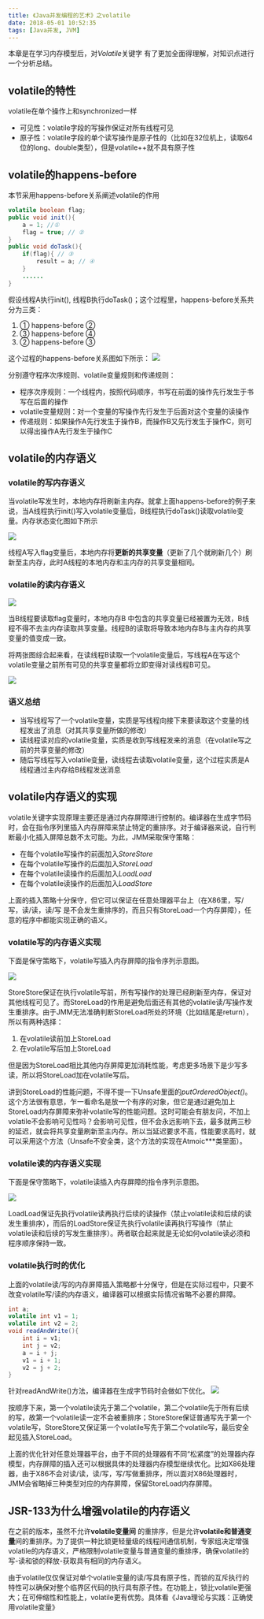 ```yaml
---
title: 《Java并发编程的艺术》之volatile
date: 2018-05-01 10:52:35
tags: [Java并发, JVM]
---
```


本章是在学习内存模型后，对*Volatile*关键字 有了更加全面得理解，对知识点进行一个分析总结。

## volatile的特性
volatile在单个操作上和synchronized一样

* 可见性：volatile字段的写操作保证对所有线程可见
* 原子性：volatile字段的单个读写操作是原子性的（比如在32位机上，读取64位的long、double类型），但是volatile++就不具有原子性

## volatile的happens-before
本节采用happens-before关系阐述volatile的作用

```java
volatile boolean flag;
public void init(){
    a = 1; //①
    flag = true; // ②
}
public void doTask(){
    if(flag){ // ③
        result = a; // ④
    }
    ......
}
```
假设线程A执行init(), 线程B执行doTask()；这个过程里，happens-before关系共分为三类：
1. ① happens-before ②
2. ③ happens-before ④
3. ② happens-before ③

这个过程的happens-before关系图如下所示：
![](https://blog-1252749790.file.myqcloud.com/JavaConcurrent/volatile_happens-before.png)

分别遵守程序次序规则、volatile变量规则和传递规则：

* 程序次序规则：一个线程内，按照代码顺序，书写在前面的操作先行发生于书写在后面的操作
* volatile变量规则：对一个变量的写操作先行发生于后面对这个变量的读操作
* 传递规则：如果操作A先行发生于操作B，而操作B又先行发生于操作C，则可以得出操作A先行发生于操作C

## volatile的内存语义
### volatile的写内存语义
当volatile写发生时，本地内存将刷新主内存。就拿上面happens-before的例子来说，当A线程执行init()写入volatile变量后，B线程执行doTask()读取volatile变量。内存状态变化图如下所示

![](https://blog-1252749790.file.myqcloud.com/JavaConcurrent/volatile_memory_concept.png)

线程A写入flag变量后，本地内存将**更新的共享变量**（更新了几个就刷新几个）刷新至主内存，此时A线程的本地内存和主内存的共享变量相同。

### volatile的读内存语义
![](https://blog-1252749790.file.myqcloud.com/JavaConcurrent/volatile_read_memory_concept.png)

当B线程要读取flag变量时，本地内存B 中包含的共享变量已经被置为无效，B线程不得不去主内存读取共享变量。线程B的读取将导致本地内存B与主内存的共享变量的值变成一致。

将两张图综合起来看，在读线程B读取一个volatile变量后，写线程A在写这个volatile变量之前所有可见的共享变量都将立即变得对读线程B可见。

![](https://blog-1252749790.file.myqcloud.com/JavaConcurrent/volatile_memory_summary.png)

### 语义总结
* 当写线程写了一个volatile变量，实质是写线程向接下来要读取这个变量的线程发出了消息（对其共享变量所做的修改）
* 读线程读对应的volatile变量，实质是收到写线程发来的消息（在volatile写之前的共享变量的修改）
* 随后写线程写入volatile变量，读线程去读取volatile变量，这个过程实质是A线程通过主内存给B线程发送消息

## volatile内存语义的实现
volatile关键字实现原理主要还是通过内存屏障进行控制的。编译器在生成字节码时，会在指令序列里插入内存屏障来禁止特定的重排序。对于编译器来说，自行判断最小化插入屏障总数不太可能。为此，JMM采取保守策略：

* 在每个volatile写操作的前面加入*StoreStore*
* 在每个volatile写操作的后面加入*StoreLoad*
* 在每个volatile读操作的后面加入*LoadLoad*
* 在每个volatile读操作的后面加入*LoadStore*

上面的插入策略十分保守，但它可以保证在任意处理器平台上（在X86里，写/写，读/读，读/写 是不会发生重排序的，而且只有StoreLoad一个内存屏障），任意的程序中都能实现正确的语义。

### volatile写的内存语义实现
下面是保守策略下，volatile写插入内存屏障的指令序列示意图。

![](https://blog-1252749790.file.myqcloud.com/JavaConcurrent/volatile_write_semantic.png)

StoreStore保证在执行volatile写前，所有写操作的处理已经刷新至内存，保证对其他线程可见了。而StoreLoad的作用是避免后面还有其他的volatile读/写操作发生重排序。由于JMM无法准确判断StoreLoad所处的环境（比如结尾是return），所以有两种选择：

1. 在volatile读前加上StoreLoad
2. 在volatile写后加上StoreLoad

但是因为StoreLoad相比其他内存屏障更加消耗性能，考虑更多场景下是少写多读，所以将StoreLoad加在volatile写后。

讲到StoreLoad的性能问题，不得不提一下Unsafe里面的*putOrderedObject()*。 这个方法很有意思，乍一看命名是放一个有序的对象，但它是通过避免加上StoreLoad内存屏障来弥补volatile写的性能问题。这时可能会有朋友问，不加上volatile不会影响可见性吗？会影响可见性，但不会永远影响下去，最多就两三秒的延迟，就会将共享变量刷新至主内存。所以当延迟要求不高，性能要求高时，就可以采用这个方法（Unsafe不安全类，这个方法的实现在Atmoic***类里面）。

### volatile读的内存语义实现
下面是保守策略下，volatile读插入内存屏障的指令序列示意图。

![](https://blog-1252749790.file.myqcloud.com/JavaConcurrent/volatile_read_semantic.png)

LoadLoad保证先执行volatile读再执行后续的读操作（禁止volatile读和后续的读发生重排序），而后的LoadStore保证先执行volatile读再执行写操作（禁止volatile读和后续的写发生重排序）。两者联合起来就是无论如何volatile读必须和程序顺序保持一致。

### volatile执行时的优化
上面的volatile读/写的内存屏障插入策略都十分保守，但是在实际过程中，只要不改变volatile写/读的内存语义，编译器可以根据实际情况省略不必要的屏障。
```java
int a;
volatile int v1 = 1;
volatile int v2 = 2;
void readAndWrite(){
    int i = v1;
    int j = v2;
    a = i + j;
    v1 = i + 1;
    v2 = j + 2;
}
```
针对readAndWrite()方法，编译器在生成字节码时会做如下优化。
![](https://blog-1252749790.file.myqcloud.com/JavaConcurrent/volatile_read_write_semantic.png)

按顺序下来，第一个volatile读先于第二个volatile，第二个volatile先于所有后续的写，故第一个volatile读一定不会被重排序；StoreStore保证普通写先于第一个volatile写，StoreStore又保证第一个volatile写先于第二个volatile写，最后安全起见插入StoreLoad。

上面的优化针对任意处理器平台，由于不同的处理器有不同“松紧度”的处理器内存模型，内存屏障的插入还可以根据具体的处理器内存模型继续优化。比如X86处理器，由于X86不会对读/读，读/写，写/写做重排序，所以面对X86处理器时，JMM会省略掉三种类型对应的内存屏障，保留StoreLoad内存屏障。

## JSR-133为什么增强volatile的内存语义

在之前的版本，虽然不允许**volatile变量间** 的重排序，但是允许**volatile和普通变量**间的重排序。为了提供一种比锁更轻量级的线程间通信机制，专家组决定增强volatile的内存语义，严格限制volatile变量与普通变量的重排序，确保volatile的写-读和锁的释放-获取具有相同的内存语义。

由于volatile仅仅保证对单个volatile变量的读/写具有原子性，而锁的互斥执行的特性可以确保对整个临界区代码的执行具有原子性。在功能上，锁比volatile更强大；在可伸缩性和性能上，volatile更有优势。具体看《Java理论与实践：正确使用volatile变量》